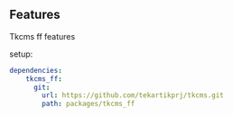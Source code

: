 ## Features

Tkcms ff features

setup:

```yaml
dependencies:
    tkcms_ff:
      git:
        url: https://github.com/tekartikprj/tkcms.git
        path: packages/tkcms_ff
```
